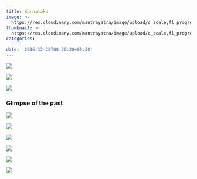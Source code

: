 ```yaml
---
title: Karnataka
image: >-
  https://res.cloudinary.com/mantrayatra/image/upload/c_scale,fl_progressive,w_1450/v1/karnataka/karnataka.jpg
thumbnail: >-
  https://res.cloudinary.com/mantrayatra/image/upload/c_scale,fl_progressive,h_300,w_450/v1/karnataka/karnataka.jpg
categories:
  - ''
date: '2016-12-28T08:20:28+05:30'
---
```

![](https://res.cloudinary.com/mantrayatra/image/upload/c_scale,fl_progressive,w_800/v1/karnataka/Karnataka1.jpg)

![](https://res.cloudinary.com/mantrayatra/image/upload/c_scale,fl_progressive,w_800/v1/karnataka/karnataka_2.jpg)

![](https://res.cloudinary.com/mantrayatra/image/upload/c_scale,fl_progressive,w_800/v1/karnataka/karnataka.jpg)

### Glimpse of the past

![](https://res.cloudinary.com/mantrayatra/image/upload/c_scale,w_800,fl_progressive/v1482941132/karnataka/IMG_20160324_173140894_HDR.jpg)

![](https://res.cloudinary.com/mantrayatra/image/upload/c_scale,w_800,fl_progressive/v1482941086/karnataka/IMG_20160325_051752439.jpg)

![](https://res.cloudinary.com/mantrayatra/image/upload/c_scale,w_800,fl_progressive/v1482941149/karnataka/IMG_20160326_101436900.jpg)

![](https://res.cloudinary.com/mantrayatra/image/upload/c_scale,w_800,fl_progressive/v1482941177/karnataka/IMG_20160326_114010031.jpg)

![](https://res.cloudinary.com/mantrayatra/image/upload/c_scale,w_800,fl_progressive/v1482941122/karnataka/IMG_20160327_062543715.jpg)

![](https://res.cloudinary.com/mantrayatra/image/upload/c_scale,w_800,fl_progressive/v1482941211/karnataka/IMG_20160328_120613361_HDR.jpg)

